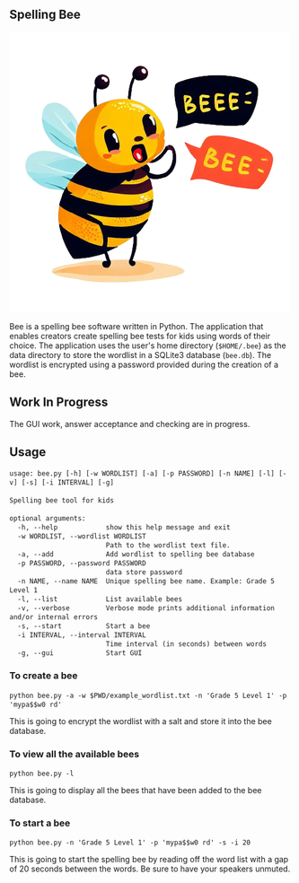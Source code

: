 ## Spelling Bee

![Bee](https://github.com/opcoder0/bee/blob/main/web/images/bee.png)

Bee is a spelling bee software written in Python. The application that enables creators create spelling bee tests for kids using words of their choice. The application uses the user's home directory (`$HOME/.bee`) as the data directory to store the wordlist in a SQLite3 database (`bee.db`). The wordlist is encrypted using a password provided during the creation of a bee.

## Work In Progress

The GUI work, answer acceptance and checking are in progress.


## Usage

```
usage: bee.py [-h] [-w WORDLIST] [-a] [-p PASSWORD] [-n NAME] [-l] [-v] [-s] [-i INTERVAL] [-g]

Spelling bee tool for kids

optional arguments:
  -h, --help            show this help message and exit
  -w WORDLIST, --wordlist WORDLIST
                        Path to the wordlist text file.
  -a, --add             Add wordlist to spelling bee database
  -p PASSWORD, --password PASSWORD
                        data store password
  -n NAME, --name NAME  Unique spelling bee name. Example: Grade 5 Level 1
  -l, --list            List available bees
  -v, --verbose         Verbose mode prints additional information and/or internal errors
  -s, --start           Start a bee
  -i INTERVAL, --interval INTERVAL
                        Time interval (in seconds) between words
  -g, --gui             Start GUI
```

### To create a bee

```
python bee.py -a -w $PWD/example_wordlist.txt -n 'Grade 5 Level 1' -p 'mypa$$w0 rd'
```

This is going to encrypt the wordlist with a salt and store it into the bee database.

### To view all the available bees 

```
python bee.py -l
```

This is going to display all the bees that have been added to the bee database.

### To start a bee

```
python bee.py -n 'Grade 5 Level 1' -p 'mypa$$w0 rd' -s -i 20
```

This is going to start the spelling bee by reading off the word list with a gap of 20 seconds between the words. Be sure to have your speakers unmuted.
